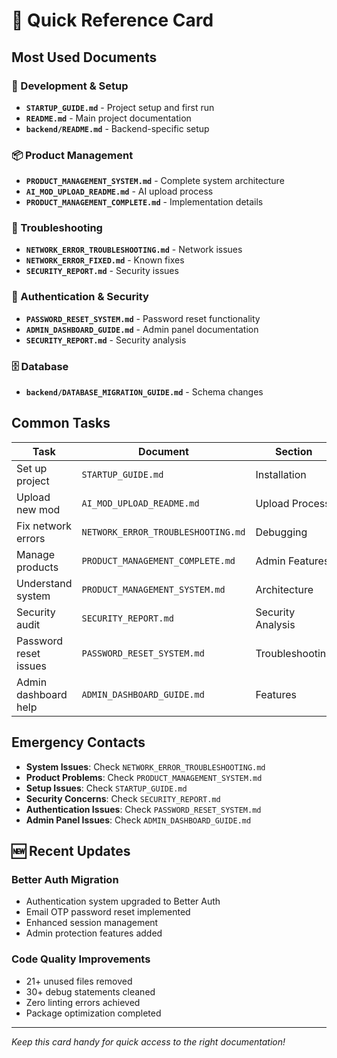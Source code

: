 # 🚀 **Quick Reference Card**

## **Most Used Documents**

### **🔧 Development & Setup**
- **`STARTUP_GUIDE.md`** - Project setup and first run
- **`README.md`** - Main project documentation
- **`backend/README.md`** - Backend-specific setup

### **📦 Product Management**
- **`PRODUCT_MANAGEMENT_SYSTEM.md`** - Complete system architecture
- **`AI_MOD_UPLOAD_README.md`** - AI upload process
- **`PRODUCT_MANAGEMENT_COMPLETE.md`** - Implementation details

### **🐛 Troubleshooting**
- **`NETWORK_ERROR_TROUBLESHOOTING.md`** - Network issues
- **`NETWORK_ERROR_FIXED.md`** - Known fixes
- **`SECURITY_REPORT.md`** - Security issues

### **🔐 Authentication & Security**
- **`PASSWORD_RESET_SYSTEM.md`** - Password reset functionality
- **`ADMIN_DASHBOARD_GUIDE.md`** - Admin panel documentation
- **`SECURITY_REPORT.md`** - Security analysis

### **🗄️ Database**
- **`backend/DATABASE_MIGRATION_GUIDE.md`** - Schema changes

## **Common Tasks**

| Task | Document | Section |
|------|----------|---------|
| Set up project | `STARTUP_GUIDE.md` | Installation |
| Upload new mod | `AI_MOD_UPLOAD_README.md` | Upload Process |
| Fix network errors | `NETWORK_ERROR_TROUBLESHOOTING.md` | Debugging |
| Manage products | `PRODUCT_MANAGEMENT_COMPLETE.md` | Admin Features |
| Understand system | `PRODUCT_MANAGEMENT_SYSTEM.md` | Architecture |
| Security audit | `SECURITY_REPORT.md` | Security Analysis |
| Password reset issues | `PASSWORD_RESET_SYSTEM.md` | Troubleshooting |
| Admin dashboard help | `ADMIN_DASHBOARD_GUIDE.md` | Features |

## **Emergency Contacts**

- **System Issues**: Check `NETWORK_ERROR_TROUBLESHOOTING.md`
- **Product Problems**: Check `PRODUCT_MANAGEMENT_SYSTEM.md`
- **Setup Issues**: Check `STARTUP_GUIDE.md`
- **Security Concerns**: Check `SECURITY_REPORT.md`
- **Authentication Issues**: Check `PASSWORD_RESET_SYSTEM.md`
- **Admin Panel Issues**: Check `ADMIN_DASHBOARD_GUIDE.md`

## **🆕 Recent Updates**

### **Better Auth Migration**
- Authentication system upgraded to Better Auth
- Email OTP password reset implemented
- Enhanced session management
- Admin protection features added

### **Code Quality Improvements**
- 21+ unused files removed
- 30+ debug statements cleaned
- Zero linting errors achieved
- Package optimization completed

---

*Keep this card handy for quick access to the right documentation!*
